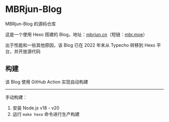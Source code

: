 # MBRjun-Blog
MBRjun-Blog 的源码仓库  

这是一个使用 Hexo 搭建的 Blog，地址：[mbrjun.cn](https://www.mbrjun.cn)（短链：[mbr.moe](https://mbr.moe)） 

出于性能和一些其他原因，该 Blog 已在 2022 年末从 Typecho 转移到 Hexo 平台，并开放源代码  


## 构建
该 Blog 使用 GitHub Action 实现自动构建  

---

手动构建：  
1. 安装 Node.js v18 - v20
2. 运行 ``make hexo`` 命令进行生产构建  
